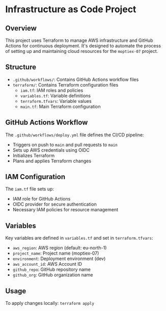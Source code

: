 # Infrastructure as Code Project

## Overview

This project uses Terraform to manage AWS infrastructure and GitHub Actions for continuous deployment. It's designed to automate the process of setting up and maintaining cloud resources for the `moptiex-07` project.

## Structure

- `.github/workflows/`: Contains GitHub Actions workflow files
- `terraform/`: Contains Terraform configuration files
  - `iam.tf`: IAM roles and policies
  - `variables.tf`: Variable definitions
  - `terraform.tfvars`: Variable values
  - `main.tf`: Main Terraform configuration

## GitHub Actions Workflow

The `.github/workflows/deploy.yml` file defines the CI/CD pipeline:

- Triggers on push to `main` and pull requests to `main`
- Sets up AWS credentials using OIDC
- Initializes Terraform
- Plans and applies Terraform changes

## IAM Configuration

The `iam.tf` file sets up:

- IAM role for GitHub Actions
- OIDC provider for secure authentication
- Necessary IAM policies for resource management

## Variables

Key variables are defined in `variables.tf` and set in `terraform.tfvars`:

- `aws_region`: AWS region (default: eu-north-1)
- `project_name`: Project name (moptiex-07)
- `environment`: Deployment environment (dev)
- `aws_account_id`: AWS Account ID
- `github_repo`: GitHub repository name
- `github_org`: GitHub organization name

## Usage

To apply changes locally: `terraform apply`
